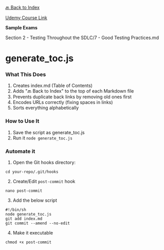 [🔙 Back to Index](../index.md)

[Udemy Course Link](https://www.udemy.com/course/accredited-istqb-certified-tester-foundation-level-course/learn/lecture/40884026?components=add_to_cart%2Cavailable_coupons%2Cbase_purchase_section%2Cbuy_button%2Cbuy_for_team%2Ccacheable_buy_button%2Ccacheable_deal_badge%2Ccacheable_discount_expiration%2Ccacheable_price_text%2Ccacheable_purchase_text%2Ccurated_for_ufb_notice_context%2Ccurriculum_context%2Cdeal_badge%2Cdiscount_expiration%2Cgift_this_course%2Cincentives%2Cinstructor_links%2Clifetime_access_context%2Cmoney_back_guarantee%2Cprice_text%2Cpurchase_tabs_context%2Cpurchase%2Crecommendation%2Credeem_coupon%2Csidebar_container%2Cpurchase_body_container%2Cone_click_checkout#overview)

**Sample Exams**

Section 2 - Testing Throughout the SDLC/7 - Good Testing Practices.md

# generate_toc.js
### What This Does
1. Creates index.md (Table of Contents)
2. Adds "🔙 Back to Index" to the top of each Markdown file
3. Prevents duplicate back links by removing old ones first
4. Encodes URLs correctly (fixing spaces in links)
5. Sorts everything alphabetically

### How to Use It
1. Save the script as generate_toc.js
2. Run it `node generate_toc.js`

### Automate it
1. Open the Git hooks directory:
```shell
cd your-repo/.git/hooks
```
2. Create/Edit `post-commit` hook
```shell
nano post-commit
```
3. Add the below script
```shell
#!/bin/sh
node generate_toc.js
git add index.md
git commit --amend --no-edit
```
4. Make it executable
```shell
chmod +x post-commit
```